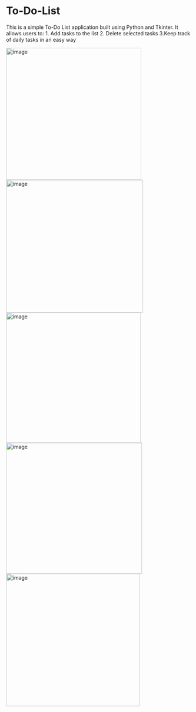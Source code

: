 # To-Do-List
This is a simple To-Do List application built using Python and Tkinter. It allows users to:  1. Add tasks to the list  2. Delete selected tasks  3.Keep track of daily tasks in an easy way

<img width="367" height="359" alt="image" src="https://github.com/user-attachments/assets/0b176879-f62b-4c0e-841f-3b815d61822e" />

<img width="372" height="361" alt="image" src="https://github.com/user-attachments/assets/571b3c6b-1114-4084-80b2-ab53c7652e5f" />

<img width="366" height="354" alt="image" src="https://github.com/user-attachments/assets/55751051-3509-41b2-b0c7-cd093f10c37a" />

<img width="369" height="356" alt="image" src="https://github.com/user-attachments/assets/5cd16158-f54d-4094-8f16-b70591fe97f6" />

<img width="363" height="360" alt="image" src="https://github.com/user-attachments/assets/6ca112d4-c9f5-4517-ac08-574866c16961" />
